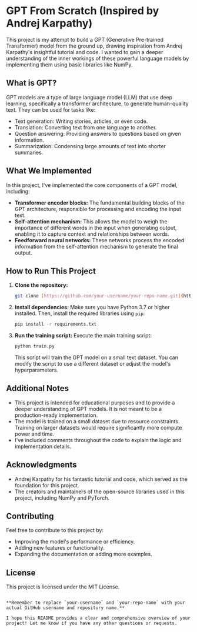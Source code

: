 

# GPT From Scratch (Inspired by Andrej Karpathy)

This project is my attempt to build a GPT (Generative Pre-trained Transformer) model from the ground up, drawing inspiration from Andrej Karpathy's insightful tutorial and code.  I wanted to gain a deeper understanding of the inner workings of these powerful language models by implementing them using basic libraries like NumPy.

## What is GPT?

GPT models are a type of large language model (LLM) that use deep learning, specifically a transformer architecture, to generate human-quality text. They can be used for tasks like:

* Text generation: Writing stories, articles, or even code.
* Translation: Converting text from one language to another.
* Question answering: Providing answers to questions based on given information.
* Summarization: Condensing large amounts of text into shorter summaries.

## What We Implemented

In this project, I've implemented the core components of a GPT model, including:

* **Transformer encoder blocks:** The fundamental building blocks of the GPT architecture, responsible for processing and encoding the input text.
* **Self-attention mechanism:** This allows the model to weigh the importance of different words in the input when generating output, enabling it to capture context and relationships between words.
* **Feedforward neural networks:** These networks process the encoded information from the self-attention mechanism to generate the final output.

## How to Run This Project
1. **Clone the repository:**
   ```bash
   git clone [https://github.com/your-username/your-repo-name.git](https://github.com/your-username/your-repo-name.git)
   ```

2. **Install dependencies:**
   Make sure you have Python 3.7 or higher installed. Then, install the required libraries using `pip`:
   ```bash
   pip install -r requirements.txt
   ```

3. **Run the training script:**
   Execute the main training script:
   ```bash
   python train.py
   ```
   This script will train the GPT model on a small text dataset. You can modify the script to use a different dataset or adjust the model's hyperparameters.

## Additional Notes

* This project is intended for educational purposes and to provide a deeper understanding of GPT models. It is not meant to be a production-ready implementation.
* The model is trained on a small dataset due to resource constraints. Training on larger datasets would require significantly more compute power and time.
* I've included comments throughout the code to explain the logic and implementation details.

## Acknowledgments

* Andrej Karpathy for his fantastic tutorial and code, which served as the foundation for this project.
* The creators and maintainers of the open-source libraries used in this project, including NumPy and PyTorch.

## Contributing

Feel free to contribute to this project by:

* Improving the model's performance or efficiency.
* Adding new features or functionality.
* Expanding the documentation or adding more examples.

## License

This project is licensed under the MIT License.
```

**Remember to replace `your-username` and `your-repo-name` with your actual GitHub username and repository name.**

I hope this README provides a clear and comprehensive overview of your project! Let me know if you have any other questions or requests.
